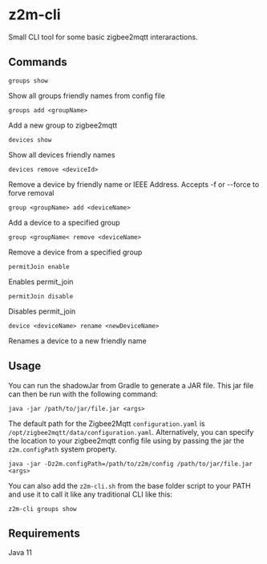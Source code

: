 # z2m-cli

Small CLI tool for some basic zigbee2mqtt interaractions.

## Commands

`groups show`

Show all groups friendly names from config file

`groups add <groupName>`

Add a new group to zigbee2mqtt

`devices show`

Show all devices friendly names

`devices remove <deviceId>`

Remove a device by friendly name or IEEE Address. Accepts -f or --force to forve removal

`group <groupName> add <deviceName>`

Add a device to a specified group

`group <groupName< remove <deviceName>`

Remove a device from a specified group

`permitJoin enable`

Enables permit_join

`permitJoin disable`

Disables permit_join

`device <deviceName> rename <newDeviceName>`

Renames a device to a new friendly name

## Usage

You can run the shadowJar from Gradle to generate a JAR file. This jar file can then be run with the following command:

`java -jar /path/to/jar/file.jar <args>`

The default path for the Zigbee2Mqtt `configuration.yaml` is `/opt/zigbee2mqtt/data/configuration.yaml`. Alternatively,
you can specify the location to your zigbee2mqtt config file using by passing the jar the `z2m.configPath` system
property.

`java -jar -Dz2m.configPath=/path/to/z2m/config /path/to/jar/file.jar <args>`

You can also add the `z2m-cli.sh` from the base folder script to your PATH and use it to call it like any traditional
CLI like this:

`z2m-cli groups show`

## Requirements

Java 11